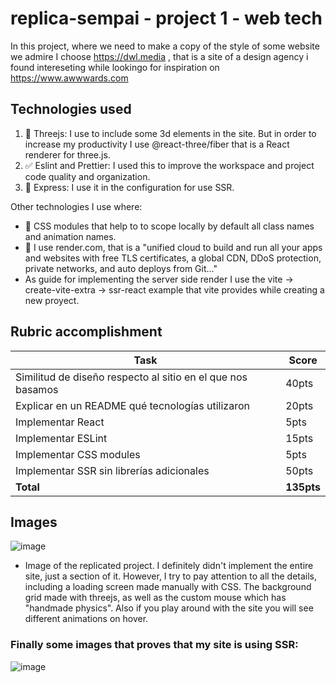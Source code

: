 # replica-sempai - project 1 - web tech
In this project, where we need to make a copy of the style of some website we admire I choose https://dwl.media , that is a site of a design agency i found intereseting while lookingo for inspiration on https://www.awwwards.com

## Technologies used
1. 👾 Threejs: I use to include some 3d elements in the site. But in order to increase my productivity I use @react-three/fiber that is a React renderer for three.js.
2. ✅ Eslint and Prettier: I used this to improve the workspace and project code quality and organization.
3. 🚂 Express: I use it in the configuration for use SSR.

Other technologies I use where:
- 💅 CSS modules that help to to scope locally by default all class names and animation names.
- 💾 I use render.com, that is a "unified cloud to build and run all your apps and websites with free TLS certificates, a global CDN, DDoS protection, private networks, and auto deploys from Git..."
- As guide for implementing the server side render I use the vite -> create-vite-extra -> ssr-react example that vite provides while creating a new proyect.

## Rubric accomplishment

| Task                                                        | Score      |
|-------------------------------------------------------------|------------|
| Similitud de diseño respecto al sitio en el que nos basamos | 40pts      |
| Explicar en un README qué tecnologías utilizaron            | 20pts      |
| Implementar React                                           | 5pts       |
| Implementar ESLint                                          | 15pts      |
| Implementar CSS modules                                     | 5pts       |
| Implementar SSR sin librerías adicionales                   | 50pts      |
|                                                   **Total** | **135pts** |

## Images 
![image](https://user-images.githubusercontent.com/63200593/235411655-f91ac887-fbdb-440e-b429-98338efac5af.png)
* Image of the replicated project. I definitely didn't implement the entire site, just a section of it. However, I try to pay attention to all the details, including a loading screen made manually with CSS. The background grid made with threejs, as well as the custom mouse which has "handmade physics". Also if you play around with the site you will see different animations on hover.

### Finally some images that proves that my site is using SSR:
![image](https://user-images.githubusercontent.com/63200593/235412341-e23e932d-79cf-4975-9f6b-8347b2cdcf60.png)


